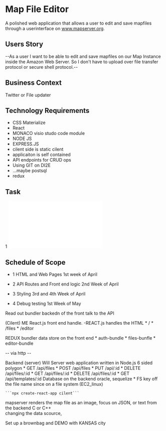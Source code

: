 # Map File Editor
 A polished web application that allows a user to edit and save mapfiles through a userinterface on www.mapserver.org.

## Users Story
--As a user I want to be able to edit and save mapfiles on our 
Map Instance inside the Amazon Web Server. So I don't have to
upload over file transfer protocol or secure shell protocol.--

## Business Context
Twitter or File updater 


## Technology Requirements
* CSS Materialize
* React
* MONACO visio studo code module
* NODE JS
* EXPRESS.JS
* cilent side is static cilent 
* applicaiton is self contained
* API endpoints for CRUD ops 
* Using GIT on DI2E
* ...maybe postsql
* redux

## Task 
1 ![Flow Chart](assets/mapserver.html)

## Schedule of Scope

* 1 HTML and Web Pages                1st week of April

* 2 API Routes and Front end logic    2nd Week of April

* 3 Styling                           3rd and 4th Week of April 

* 4 Debug testing                     1st Week of May


Read out bundler backedn of the front talk to the API

(Cilent) ME
React.js front end handle. -REACT.js handles the HTML 
    * /
    * /files
    * /editor

REDUX bundler data store on the front end
    * auth-bundle 
    * files-bunfle
    * editor-bundle

-- via http --

Backend (server) Will 
Server web application written in Node.js 6 sided polygon
    * GET /api/files
    * POST /api/files
    * PUT /api/:id
    * DELETE /api/files/:id
    * GET /api/files/:id
    * DELETE /api/files/:id
    * GET /api/templates/:id
Database on the backend oracle, sequelize
    * FS key off the file name since on a file system (EC2_linux)

    ```npx create-react-app cilent```

mapserver renders the map file as an image, focus on JSON, or text from the backend
C or C++  
changing the data scource, 

Set up a brownbag and DEMO with KANSAS city 
    
    